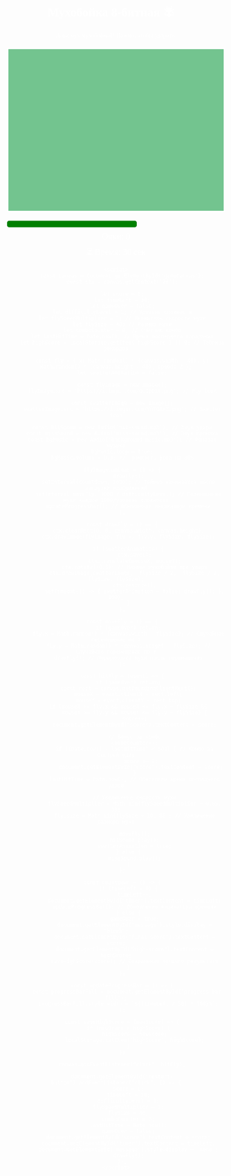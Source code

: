 <!DOCTYPE html>
<html lang="ru">
<head>
    <meta charset="UTF-8">
    <title>Мухобойка 8-бит 🪰🔨</title>
    <style>
        body {
            background: url('https://your-image-url.com');
            image-rendering: pixelated;
            text-align: center;
            font-family: 'Press Start 2P', cursive;
            color: white;
            overflow: hidden;
            margin: 0;
        }
        canvas {
            display: block;
            margin: 20px auto;
            border: 3px solid white;
            background: #73c48f;
            image-rendering: pixelated;
            cursor: crosshair;
        }
        #score-container, #timer-container {
            margin-top: 10px;
            font-size: 20px;
        }
        #message {
            position: absolute;
            top: 50%;
            left: 50%;
            transform: translate(-50%, -50%);
            font-size: 24px;
            display: none;
            background-color: rgba(0, 0, 0, 0.7);
            padding: 20px;
            border-radius: 10px;
        }
        button {
            margin-top: 20px;
            padding: 10px 20px;
            font-family: 'Press Start 2P', cursive;
            background-color: #4CAF50;
            border: none;
            color: white;
            font-size: 16px;
            cursor: pointer;
            border-radius: 5px;
        }
        button:hover {
            background-color: #45a049;
        }
        .progress-bar {
            width: 300px;
            height: 15px;
            background-color: #555;
            margin-top: 10px;
            border-radius: 5px;
        }
        .progress-bar-fill {
            width: 100%;
            height: 100%;
            background-color: green;
            border-radius: 5px;
            transition: width 1s linear;
        }
    </style>
    <link href="https://fonts.googleapis.com/css2?family=Press+Start+2P&display=swap" rel="stylesheet">
</head>
<body>
    <h1>Мухобойка 8-битная 🪰🔨</h1>
    <p>Лови мух мухобойкой! Нажми, чтобы ударить.</p>
    <canvas id="gameCanvas" width="800" height="600"></canvas>
    <div class="progress-bar">
        <div id="progress-bar-fill" class="progress-bar-fill"></div>
    </div>
    <div id="score-container">Очки: <span id="score">0</span></div>
    <div id="timer-container">⏳ Время: <span id="timer">30</span> сек</div>
    <div id="message">
        Игра окончена! Счёт: <span id="final-score">0</span><br>
        Лучший результат: <span id="high-score">0</span>
        <button id="restart-button">Перезапустить</button>
    </div>

    <script>
        const canvas = document.getElementById('gameCanvas');
        const ctx = canvas.getContext('2d');

        let score = 0;
        let timeLeft = 30;
        let gameOver = false;
        let difficultyLevel = 1; // Уровень сложности
        let flySpeedMultiplier = 1; // Множитель скорости мухи
        let flySize = 40; // Размер мухи
        let comboCounter = 0; // Счётчик комбо
        let lastHitTime = Date.now(); // Время последнего попадания
        let highScore = localStorage.getItem('highScore') || 0; // Таблица рекордов

        const fly = { x: Math.random() * (canvas.width - 40), y: Math.random() * (canvas.height - 40), speed: 2 };
        let swatterAnimation = false;

        const flyImage = new Image();
        flyImage.src = 'https://i.imgur.com/Qc3pQ2t.png'; // Fly icon

        const swatterImage = new Image();
        swatterImage.src = 'https://i.imgur.com/YhTG8xZ.png'; // Swatter icon

        const hitSound = new Audio('hit-sound.mp3'); // Звук удара
        const missSound = new Audio('miss-sound.mp3'); // Звук промаха
        const bgMusic = new Audio('background-music.mp3'); // Фоновая музыка
        bgMusic.loop = true;
        bgMusic.volume = 0.3; // Громкость фона на 30%

        flyImage.onload = () => {
            drawFly();
            setInterval(countdown, 1000); // Таймер начинается после загрузки изображений
            setInterval(moveFly, 1000 / difficultyLevel); // Перемещение мухи каждые 1000/уровень сложности
            updateProgressBar(); // Обновление индикатора времени
        };

        const drawFly = () => {
            ctx.clearRect(0, 0, canvas.width, canvas.height);
            ctx.drawImage(flyImage, fly.x, fly.y, flySize, flySize);

            if (swatterAnimation) {
                ctx.save();
                ctx.translate(mouseX, mouseY);
                ctx.rotate(-0.3); // Наклон мухобойки при ударе
                ctx.drawImage(swatterImage, -flySize / 2, -flySize / 2, flySize, flySize);
                ctx.restore();
                setTimeout(() => { swatterAnimation = false; drawFly(); }, 100);
            }
        };

        const moveFly = () => {
            if (gameOver) return;
            fly.x = Math.random() * (canvas.width - flySize); // Случайное перемещение по X
            fly.y = Math.random() * (canvas.height - flySize); // Случайное перемещение по Y
            drawFly(); // Перерисовка мухи после перемещения
        };

        const hitFly = (event) => {
            if (gameOver) return;
            const rect = canvas.getBoundingClientRect();
            mouseX = event.clientX - rect.left;
            mouseY = event.clientY - rect.top;
            if (mouseX >= fly.x && mouseX <= fly.x + flySize &&
                mouseY >= fly.y && mouseY <= fly.y + flySize) {
                score++;
                document.getElementById("score").textContent = score;

                // Бонус за комбо
                comboCounter++;
                if ((Date.now() - lastHitTime) < 500) { // Комбо за быстрый удар
                    score += 2;
                    document.getElementById("score").textContent = score;
                }
                lastHitTime = Date.now(); // Обновляем время последнего удара

                // Увеличение скорости мухи
                flySpeedMultiplier = Math.min(flySpeedMultiplier + 0.05, 3);
                fly.size = Math.min(flySize + 10, 80); // Увеличение размера мухи

                moveFly();
                hitSound.play();
                swatterAnimation = true;
            } else {
                missSound.play();
            }
        };

        const countdown = () => {
            if (timeLeft > 0) {
                timeLeft--;
                document.getElementById("timer").textContent = timeLeft;
                updateProgressBar(); // Обновление индикатора времени
            } else {
                gameOver = true;
                document.getElementById("message").style.display = "block";
                document.getElementById("final-score").textContent = score;
                document.getElementById("high-score").textContent = highScore;
                saveHighScore(score); // Сохранение лучшего результата
            }
        };

        const updateProgressBar = () => {
            const progressBarFill = document.getElementById('progress-bar-fill');
            progressBarFill.style.width = `${(timeLeft / 30) * 100}%`;
        };

        const saveHighScore = (newScore) => {
            if (newScore > highScore) {
                highScore = newScore;
                localStorage.setItem('highScore', highScore);
            }
        };

        canvas.addEventListener("click", hitFly);

        document.getElementById("restart-button").addEventListener("click", () => {
            score = 0;
            timeLeft = 30;
            difficultyLevel = 1;
            flySpeedMultiplier = 1;
            flySize = 40;
            comboCounter = 0;
            lastHitTime = Date.now();
            gameOver = false;
            document.getElementById("score").textContent = score;
            document.getElementById("timer").textContent = timeLeft;
            document.getElementById("message").style.display = "none";
            drawFly();
        });
    </script>
</body>
</html>
